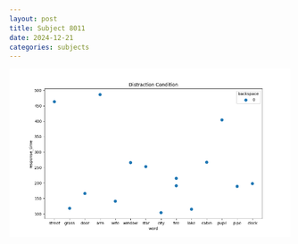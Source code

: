 ```yaml
---
layout: post
title: Subject 8011
date: 2024-12-21
categories: subjects
---
```


![](data/8011/run-10/8011_rt_acc_fuzzy_delay.png)
